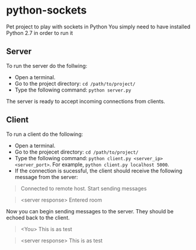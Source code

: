 # python-sockets
Pet project to play with sockets in Python
You simply need to have installed Python 2.7 in order to run it

## Server

To run the server do the follwing:

- Open a terminal.
- Go to the project directory: `cd /path/to/project/`
- Type the following command: `python server.py`

The server is ready to accept incoming connections from clients.

## Client

To run a client do the following:

- Open a terminal.
- Go to the projecet directory: `cd /path/to/project/`
- Type the following command: `python client.py <server_ip> <server_port>`. For example, `python client.py localhost 5000`.
- If the connection is sucessful, the client should receive the following message from the server: 

> Connected to remote host. Start sending messages

> \<server response> Entered room

Now you can begin sending messages to the server. They should be echoed back to the client.

> \<You> This is as test

> \<server response> This is as test


